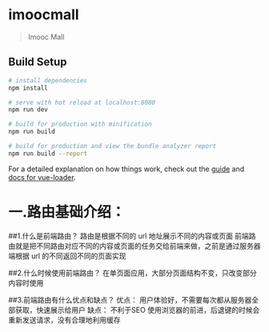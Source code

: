 # imoocmall

> Imooc Mall

## Build Setup

``` bash
# install dependencies
npm install

# serve with hot reload at localhost:8080
npm run dev

# build for production with minification
npm run build

# build for production and view the bundle analyzer report
npm run build --report
```

For a detailed explanation on how things work, check out the [guide](http://vuejs-templates.github.io/webpack/) and [docs for vue-loader](http://vuejs.github.io/vue-loader).



一.路由基础介绍：
====
##1.什么是前端路由？
    路由是根据不同的 url 地址展示不同的内容或页面
    前端路由就是把不同路由对应不同的内容或页面的任务交给前端来做，之前是通过服务器端根据 url 的不同返回不同的页面实现

##2.什么时候使用前端路由？
    在单页面应用，大部分页面结构不变，只改变部分内容时使用

##3.前端路由有什么优点和缺点？
    优点：
        用户体验好，不需要每次都从服务器全部获取，快速展示给用户
    缺点：
        不利于SEO
        使用浏览器的前进，后退键的时候会重新发送请求，没有合理地利用缓存